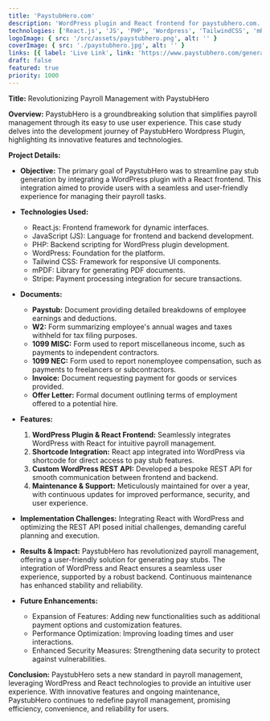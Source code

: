 ```yaml
---
title: 'PaystubHero.com'
description: 'WordPress plugin and React frontend for paystubhero.com. The React app is integrated via shortcode. Also, I built a custom WordPress REST API for backend functionality. I am also maintaining this project for over 1 year.'
technologies: ['React.js', 'JS', 'PHP', 'Wordpress', 'TailwindCSS', 'mPDF', 'Stripe']
logoImage: { src: '/src/assets/paystubhero.png', alt: '' }
coverImage: { src: './paystubhero.jpg', alt: '' }
links: [{ label: 'Live Link', link: 'https://www.paystubhero.com/generate-pay-stubs' }]
draft: false
featured: true
priority: 1000
---
```


**Title:** Revolutionizing Payroll Management with PaystubHero

**Overview:**
PaystubHero is a groundbreaking solution that simplifies payroll management through its easy to use user experience. This case study delves into the development journey of PaystubHero Wordpress Plugin, highlighting its innovative features and technologies.

**Project Details:**

- **Objective:**
  The primary goal of PaystubHero was to streamline pay stub generation by integrating a WordPress plugin with a React frontend. This integration aimed to provide users with a seamless and user-friendly experience for managing their payroll tasks.

- **Technologies Used:**

  - React.js: Frontend framework for dynamic interfaces.
  - JavaScript (JS): Language for frontend and backend development.
  - PHP: Backend scripting for WordPress plugin development.
  - WordPress: Foundation for the platform.
  - Tailwind CSS: Framework for responsive UI components.
  - mPDF: Library for generating PDF documents.
  - Stripe: Payment processing integration for secure transactions.

- **Documents:**

  - **Paystub:** Document providing detailed breakdowns of employee earnings and deductions.
  - **W2:** Form summarizing employee's annual wages and taxes withheld for tax filing purposes.
  - **1099 MISC:** Form used to report miscellaneous income, such as payments to independent contractors.
  - **1099 NEC:** Form used to report nonemployee compensation, such as payments to freelancers or subcontractors.
  - **Invoice:** Document requesting payment for goods or services provided.
  - **Offer Letter:** Formal document outlining terms of employment offered to a potential hire.

- **Features:**

  1. **WordPress Plugin & React Frontend:** Seamlessly integrates WordPress with React for intuitive payroll management.
  2. **Shortcode Integration:** React app integrated into WordPress via shortcode for direct access to pay stub features.
  3. **Custom WordPress REST API:** Developed a bespoke REST API for smooth communication between frontend and backend.
  4. **Maintenance & Support:** Meticulously maintained for over a year, with continuous updates for improved performance, security, and user experience.

- **Implementation Challenges:**
  Integrating React with WordPress and optimizing the REST API posed initial challenges, demanding careful planning and execution.

- **Results & Impact:**
  PaystubHero has revolutionized payroll management, offering a user-friendly solution for generating pay stubs. The integration of WordPress and React ensures a seamless user experience, supported by a robust backend. Continuous maintenance has enhanced stability and reliability.

- **Future Enhancements:**
  - Expansion of Features: Adding new functionalities such as additional payment options and customization features.
  - Performance Optimization: Improving loading times and user interactions.
  - Enhanced Security Measures: Strengthening data security to protect against vulnerabilities.

**Conclusion:**
PaystubHero sets a new standard in payroll management, leveraging WordPress and React technologies to provide an intuitive user experience. With innovative features and ongoing maintenance, PaystubHero continues to redefine payroll management, promising efficiency, convenience, and reliability for users.
